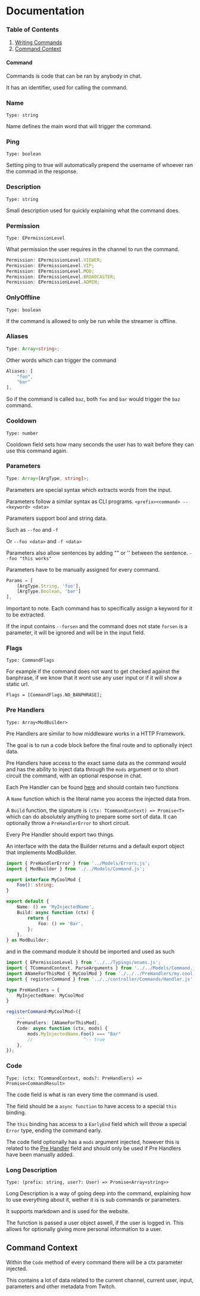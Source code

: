 # Documentation

### Table of Contents

1. [Writing Commands](#command)
2. [Command Context](#command-context)

#### Command

Commands is code that can be ran by anybody in chat.

It has an identifier, used for calling the command.

### Name

`Type: string`

Name defines the main word that will trigger the command.

### Ping

`Type: boolean`

Setting ping to true will automatically prepend the username of whoever ran the commad in the response.

### Description

`Type: string`

Small description used for quickly explaining what the command does.

### Permission

`Type: EPermissionLevel`

What permission the user requires in the channel to run the command.

```typescript
Permission: EPermissionLevel.VIEWER;
Permission: EPermissionLevel.VIP;
Permission: EPermissionLevel.MOD;
Permission: EPermissionLevel.BROADCASTER;
Permission: EPermissionLevel.ADMIN;
```

### OnlyOffline

`Type: boolean`

If the command is allowed to only be run while the streamer is offline.

### Aliases

```typescript
Type: Array<string>;
```

Other words which can trigger the command

```typescript
Aliases: [
    "foo",
    "bar"
],
```

So if the command is called `baz`, both `foo` and `bar` would trigger the `baz` command.

### Cooldown

`Type: number`

Cooldown field sets how many seconds the user has to wait before they can use this command again.

### Parameters

```typescript
Type: Array<[ArgType, string]>;
```

Parameters are special syntax which extracts words from the input.

Parameters follow a similar syntax as CLI programs.
`<prefix><command> --<keyword> <data>`

Parameters support bool and string data.

Such as `--foo` and `-f`

Or `--foo <data>` and `-f <data>`

Parameters also allow sentences by adding "" or '' between the sentence.
`--foo "this works"`

Parameters have to be manually assigned for every command.

```typescript
Params = [
    [ArgType.String, 'foo'],
    [ArgType.Boolean, 'bar']
],
```

Important to note. Each command has to specifically assign a keyword for it to be extracted.

If the input contains `--forsen` and the command does not state `forsen` is a parameter, it will be ignored and will be in the input field.

### Flags

`Type: CommandFlags`

For example if the command does not want to get checked against the banphrase, if we know that it wont use any user input
or if it will show a static url.

`Flags = [CommandFlags.NO_BANPHRASE];`

### Pre Handlers

`Type: Array<ModBuilder>`

Pre Handlers are similar to how middleware works in a HTTP Framework.

The goal is to run a code block before the final route and to optionally inject data.

Pre Handlers have access to the exact same data as the command would and has the ability to inject data through the `mods` argument or to short circuit the command, with an optional response in chat.

Each Pre Handler can be found [here](./../src/PreHandlers/) and should contain two functions

A `Name` function which is the literal name you access the injected data from.

A `Build` function, the signature is `(ctx: TCommandContext) => Promise<T>` which can do absolutely anything to prepare some sort of data. It can optionally throw a `PreHandlerError` to short circuit.

Every Pre Handler should export two things.

An interface with the data the Builder returns and a default export object that implements ModBuilder.

```typescript
import { PreHandlerError } from '../Models/Errors.js';
import { ModBuilder } from './../Models/Command.js';

export interface MyCoolMod {
	Foo(): string;
}

export default {
	Name: () => 'MyInjectedName',
	Build: async function (ctx) {
		return {
			Foo: () => 'Bar',
		};
	},
} as ModBuilder;
```

and in the command module it should be imported and used as such

```typescript
import { EPermissionLevel } from '../../Typings/enums.js';
import { TCommandContext, ParseArguments } from '../../Models/Command.js';
import ANameForThisMod { MyCoolMod } from './../../PreHandlers/my.cool.mod.js';
import { registerCommand } from '../../controller/Commands/Handler.js';

type PreHandlers = {
    MyInjectedName: MyCoolMod
}

registerCommand<MyCoolMod>({
    ...
    PreHandlers: [ANameForThisMod],
    Code: async function (ctx, mods) {
        mods.MyInjectedName.Foo() === "Bar"
        //                   ^-- true
    },
});

```

### Code

`Type: (ctx: TCommandContext, mods?: PreHandlers) => Promise<CommandResult>`

The code field is what is ran every time the command is used.

The field should be a `async function` to have access to a special `this` binding.

The `this` binding has access to a `EarlyEnd` field which will throw a special `Error` type, ending the command early.

The code field optionally has a `mods` argument injected, however this is related to the [Pre Handler](#pre-handlers) field and should only be used if Pre Handlers have been manually added.

### Long Description

`Type: (prefix: string, user?: User) => Promise<Array<string>>`

Long Description is a way of going deep into the command, explaining how to use everything about it, wether it is is sub commands or parameters.

It supports markdown and is used for the website.

The function is passed a user object aswell, if the user is logged in. This allows for optionally giving more personal information to a user.

## Command Context

Within the `Code` method of every command there will be a ctx parameter injected.

This contains a lot of data related to the current channel, current user, input, parameters and other metadata from Twitch.
